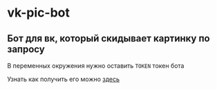 # vk-pic-bot
## Бот для вк, который скидывает картинку по запросу  

В переменных окружения нужно оставить `TOKEN` токен бота  

Узнать как получить его можно [здесь](https://vk.com/dev/bots_docs)
